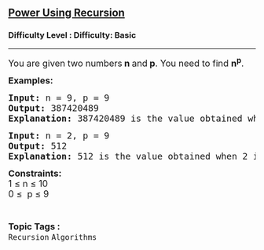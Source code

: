 <h2><a href="https://www.geeksforgeeks.org/problems/power-using-recursion/1?page=1&category=Recursion&sortBy=difficulty">Power Using Recursion</a></h2><h3>Difficulty Level : Difficulty: Basic</h3><hr><div class="problems_problem_content__Xm_eO"><p><span style="font-size: 18px;">You are given two numbers<strong> n </strong>and<strong> p</strong>. You need to find <strong>n<sup>p</sup></strong>.</span></p>
<p><span style="font-size: 18px;"><strong>Examples:</strong></span></p>
<pre><span style="font-size: 18px;"><strong>Input: </strong>n = 9, p = 9 
<strong>Output: </strong>387420489
<strong>Explanation: </strong>387420489 is the value obtained when 9 is raised to the power of 9.</span>
</pre>
<pre><span style="font-size: 18px;"><strong>Input: </strong>n = 2, p = 9
<strong>Output: </strong>512<strong>
Explanation: </strong>512 is the value obtained when 2 is raised to the power of 9.&nbsp; </span></pre>
<p><strong><span style="font-size: 18px;">Constraints: </span></strong><br><span style="font-size: 18px;">1 ≤ n ≤ 10<br>0 ≤ &nbsp;p ≤ 9</span></p></div><br><p><span style=font-size:18px><strong>Topic Tags : </strong><br><code>Recursion</code>&nbsp;<code>Algorithms</code>&nbsp;